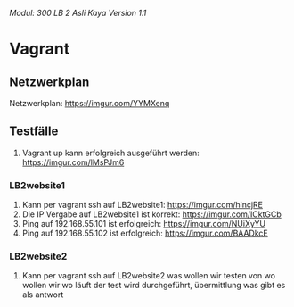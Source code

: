 *Modul: 300 
LB 2 
Asli Kaya
Version 1.1* 
# Vagrant
## Netzwerkplan
Netzwerkplan: https://imgur.com/YYMXenq
## Testfälle
1. Vagrant up kann erfolgreich ausgeführt werden: https://imgur.com/lMsPJm6
### LB2website1
1. Kann per vagrant ssh auf LB2website1: https://imgur.com/hlncjRE
2. Die IP Vergabe auf LB2website1 ist korrekt: https://imgur.com/ICktGCb
3. Ping auf 192.168.55.101 ist erfolgreich: https://imgur.com/NUiXyYU
4. Ping auf 192.168.55.102 ist erfolgreich: https://imgur.com/BAADkcE
### LB2website2
1. Kann per vagrant ssh auf LB2website2
was wollen wir testen
von wo wollen wir
wo läuft der
test wird durchgeführt, übermittlung
was gibt es als antwort
<!--stackedit_data:
eyJoaXN0b3J5IjpbLTE0MjI1MjU1NDEsLTUyNDEyODYxLC0xNj
IyNDAxOTY1LC0xMjYyOTEyOTA1LDM1MTgwOTMzNCwtNDMwMzg5
NTA1LDE2NzQxNjgwOTddfQ==
-->